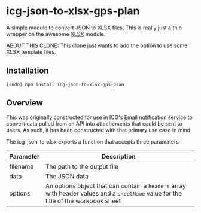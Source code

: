 # icg-json-to-xlsx-gps-plan

A simple module to convert JSON to XLSX files.  This is really just a thin wrapper on the awesome [XLSX](https://github.com/SheetJS/js-xlsx) module.

ABOUT THIS CLONE: This clone just wants to add the option to use some XLSX template files.


## Installation

    [sudo] npm install icg-json-to-xlsx-gps-plan

## Overview

This was originally constructed for use in ICG's Email notification service to convert data pulled from an API into attachements that could be sent to users.  As such, it has been constructed with that primary use case in mind.

The icg-json-to-xlsx exports a function that accepts three paramaters

| Parameter   | Description                                                                                                                         |
|-------------|-------------------------------------------------------------------------------------------------------------------------------------|
| filename    | The path to the output file                                                                                                         |
| data        | The JSON data                                                                                                                       |
| options     | An options object that can contain a `headers` array with header values and a `sheetName` value for the title of the workbook sheet |
